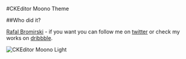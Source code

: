 #CKEditor Moono Theme

##Who did it?

<a href="http://paranoida.com">Rafal Bromirski</a> - if you want you can follow me on <a href="https://twitter.com/paranoida">twitter</a> or check my works on <a href="http://dribbble.com/paranoida">dribbble</a>.

![CKEditor Moono Light](http://paranoida.github.com/ckeditor-moono-theme/skins/moono-light.jpg)